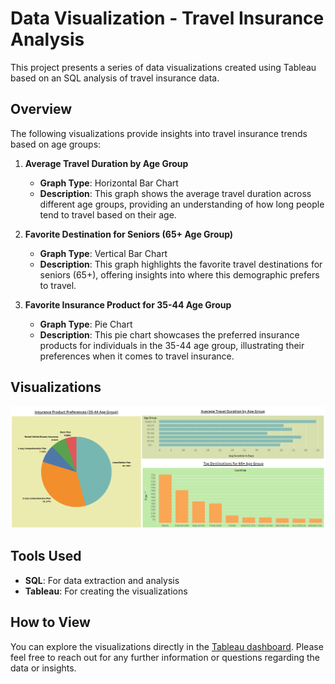 # Data Visualization - Travel Insurance Analysis

This project presents a series of data visualizations created using Tableau based on an SQL analysis of travel insurance data.

## Overview

The following visualizations provide insights into travel insurance trends based on age groups:

1. **Average Travel Duration by Age Group**  
   - **Graph Type**: Horizontal Bar Chart  
   - **Description**: This graph shows the average travel duration across different age groups, providing an understanding of how long people tend to travel based on their age.

2. **Favorite Destination for Seniors (65+ Age Group)**  
   - **Graph Type**: Vertical Bar Chart  
   - **Description**: This graph highlights the favorite travel destinations for seniors (65+), offering insights into where this demographic prefers to travel.

3. **Favorite Insurance Product for 35-44 Age Group**  
   - **Graph Type**: Pie Chart  
   - **Description**: This pie chart showcases the preferred insurance products for individuals in the 35-44 age group, illustrating their preferences when it comes to travel insurance.

## Visualizations

![Dashboard Image](https://github.com/Dympo/dympo/blob/main/images/Dashboard%201.PNG?raw=true)

## Tools Used

- **SQL**: For data extraction and analysis
- **Tableau**: For creating the visualizations

## How to View

You can explore the visualizations directly in the [Tableau dashboard](https://public.tableau.com/views/TravelInsuranceViz/Dashboard1?:language=en-US&publish=yes&:sid=&:redirect=auth&:display_count=n&:origin=viz_share_link). Please feel free to reach out for any further information or questions regarding the data or insights.

